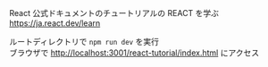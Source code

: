 React 公式ドキュメントのチュートリアルの REACT を学ぶ
https://ja.react.dev/learn

ルートディレクトリで `npm run dev` を実行  
ブラウザで [http://localhost:3001/react-tutorial/index.html](http://localhost:3001/react-tutorial/index.html) にアクセス

